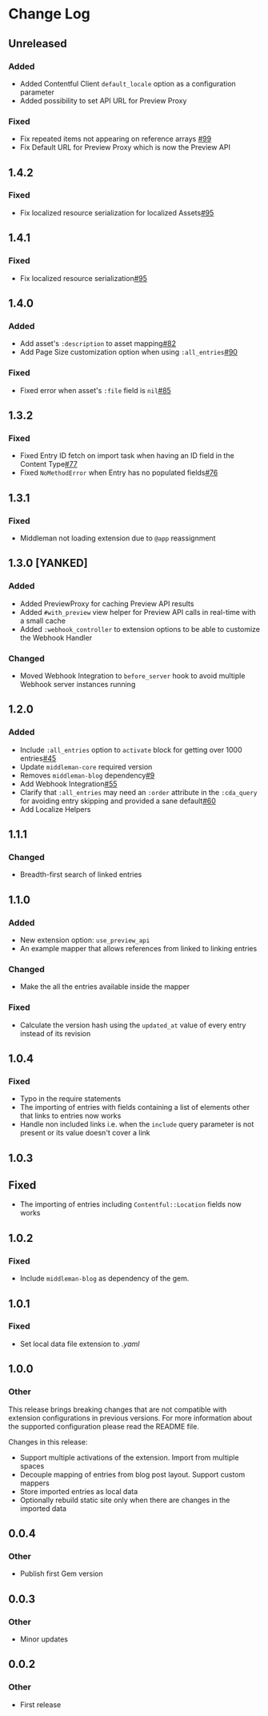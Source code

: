 # Change Log
## Unreleased

### Added
* Added Contentful Client `default_locale` option as a configuration parameter
* Added possibility to set API URL for Preview Proxy

### Fixed
* Fix repeated items not appearing on reference arrays [#99](https://github.com/contentful/contentful_middleman/issues/99)
* Fix Default URL for Preview Proxy which is now the Preview API

## 1.4.2
### Fixed
* Fix localized resource serialization for localized Assets[#95](https://github.com/contentful/contentful_middleman/issues/95)

## 1.4.1
### Fixed
* Fix localized resource serialization[#95](https://github.com/contentful/contentful_middleman/issues/95)

## 1.4.0

### Added
* Add asset's `:description` to asset mapping[#82](https://github.com/contentful/contentful_middleman/pull/82)
* Add Page Size customization option when using `:all_entries`[#90](https://github.com/contentful/contentful_middleman/issues/90)

### Fixed
* Fixed error when asset's `:file` field is `nil`[#85](https://github.com/contentful/contentful_middleman/issues/85)

## 1.3.2
### Fixed
* Fixed Entry ID fetch on import task when having an ID field in the Content Type[#77](https://github.com/contentful/contentful_middleman/issues/77)
* Fixed `NoMethodError` when Entry has no populated fields[#76](https://github.com/contentful/contentful_middleman/issues/76)

## 1.3.1
### Fixed
* Middleman not loading extension due to `@app` reassignment

## 1.3.0 [YANKED]
### Added
* Added PreviewProxy for caching Preview API results
* Added `#with_preview` view helper for Preview API calls in real-time with a small cache
* Added `:webhook_controller` to extension options to be able to customize the Webhook Handler

### Changed
* Moved Webhook Integration to `before_server` hook to avoid multiple Webhook server instances running

## 1.2.0
### Added
* Include `:all_entries` option to `activate` block for getting over 1000 entries[#45](https://github.com/contentful-labs/contentful_middleman/issues/45)
* Update `middleman-core` required version
* Removes `middleman-blog` dependency[#9](https://github.com/contentful-labs/contentful_middleman/issues/9)
* Add Webhook Integration[#55](https://github.com/contentful-labs/contentful_middleman/pull/55)
* Clarify that `:all_entries` may need an `:order` attribute in the `:cda_query` for avoiding entry skipping and provided a sane default[#60](https://github.com/contentful/contentful_middleman/issues/60)
* Add Localize Helpers

## 1.1.1
### Changed
* Breadth-first search of linked entries

## 1.1.0
### Added
* New extension option: `use_preview_api`
* An example mapper that allows references from linked to linking entries

### Changed
* Make the all the entries available inside the mapper

### Fixed
* Calculate the version hash using the `updated_at` value of every entry instead of its revision

## 1.0.4
### Fixed
* Typo in the require statements
* The importing of entries with fields containing a list of elements other that links to entries now works
* Handle non included links i.e. when the `include` query parameter is not present or its value doesn't cover a link

## 1.0.3
## Fixed
* The importing of entries including `Contentful::Location` fields now works


## 1.0.2
### Fixed
* Include `middleman-blog` as dependency of the gem.

## 1.0.1
### Fixed
* Set local data file extension to *.yaml*

## 1.0.0
### Other
This release brings breaking changes that are not compatible with extension configurations in
previous versions. For more information about the supported configuration please read the
README file.

Changes in this release:

* Support multiple activations of the extension. Import from multiple spaces
* Decouple mapping of entries from blog post layout. Support custom mappers
* Store imported entries as local data
* Optionally rebuild static site only when there are changes in the imported data

## 0.0.4
### Other
* Publish first Gem version

## 0.0.3

### Other
* Minor updates


## 0.0.2
### Other
* First release
